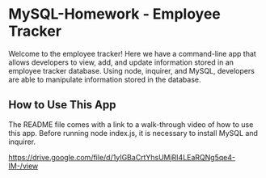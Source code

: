 # MySQL-Homework - Employee Tracker

Welcome to the employee tracker! Here we have a command-line app that allows developers to view, add, and update information stored in an employee tracker database.  Using node, inquirer, and MySQL, developers are able to manipulate information stored in the database.  

## How to Use This App

The README file comes with a link to a walk-through video of how to use this app.  Before running node index.js, it is necessary to install MySQL and inquirer.

https://drive.google.com/file/d/1yIGBaCrtYhsUMjRI4LEaRQNg5qe4-IM-/view